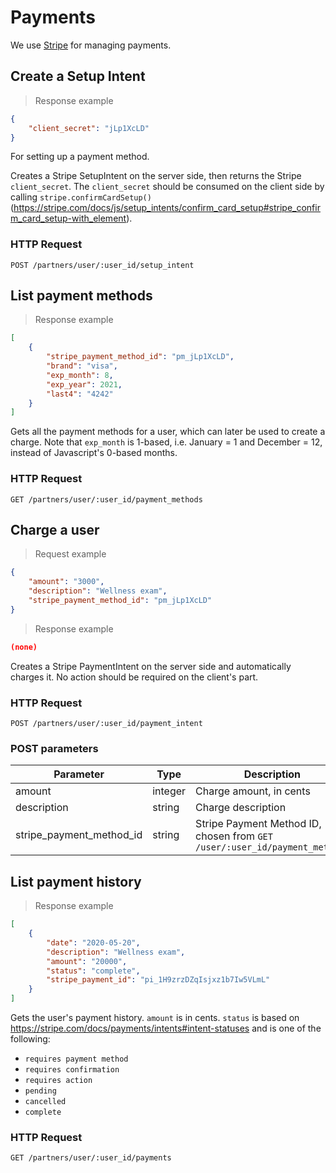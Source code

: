 # Payments
We use [Stripe](http://stripe.com/) for managing payments.

## Create a Setup Intent

> Response example

```json
{
	"client_secret": "jLp1XcLD"
}
```

For setting up a payment method.

Creates a Stripe SetupIntent on the server side, then returns the Stripe `client_secret`.
The `client_secret` should be consumed on the client side by calling `stripe.confirmCardSetup()` (https://stripe.com/docs/js/setup_intents/confirm_card_setup#stripe_confirm_card_setup-with_element).

### HTTP Request
`POST /partners/user/:user_id/setup_intent`

## List payment methods

> Response example

```json
[
	{
		"stripe_payment_method_id": "pm_jLp1XcLD",
		"brand": "visa",
		"exp_month": 8,
		"exp_year": 2021,
		"last4": "4242"
	}
]
```

Gets all the payment methods for a user, which can later be used to create a charge.
Note that `exp_month` is 1-based, i.e. January = 1 and December = 12, instead of Javascript's 0-based months.


### HTTP Request
`GET /partners/user/:user_id/payment_methods`

## Charge a user

> Request example

```json
{
	"amount": "3000",
	"description": "Wellness exam",
	"stripe_payment_method_id": "pm_jLp1XcLD"
}
```

> Response example

```json
(none)
```

Creates a Stripe PaymentIntent on the server side and automatically charges it.
No action should be required on the client's part.

### HTTP Request
`POST /partners/user/:user_id/payment_intent`

### POST parameters
Parameter | Type | Description
--------- | ---- | -----------
amount | integer | Charge amount, in cents
description | string | Charge description
stripe_payment_method_id | string | Stripe Payment Method ID, chosen from `GET /user/:user_id/payment_methods`

## List payment history

> Response example

```json
[
	{		
		"date": "2020-05-20",
		"description": "Wellness exam",
		"amount": "20000",
		"status": "complete",
		"stripe_payment_id": "pi_1H9zrzDZqIsjxz1b7Iw5VLmL"
	}
]
```

Gets the user's payment history. `amount` is in cents. `status` is based on https://stripe.com/docs/payments/intents#intent-statuses and is one of the following:

- `requires payment method`
- `requires confirmation`
- `requires action`
- `pending`
- `cancelled`
- `complete`

### HTTP Request
`GET /partners/user/:user_id/payments`
